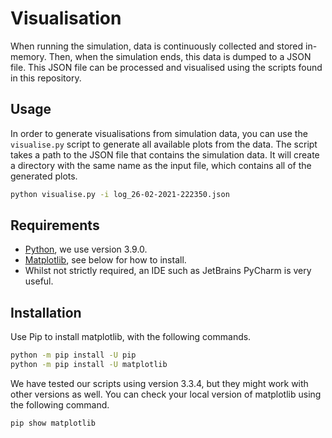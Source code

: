 # Visualisation

When running the simulation, data is continuously collected and stored in-memory. Then, when the simulation ends, this data is dumped to a JSON file. This JSON file can be processed and 
visualised using the scripts found in this repository.

## Usage

In order to generate visualisations from simulation data, you can use the `visualise.py` script to generate all available plots from the data. The script takes a path to
the JSON file that contains the simulation data. It will create a directory with the same name as the input file, which contains all of the generated plots.

```bash
python visualise.py -i log_26-02-2021-222350.json
```

## Requirements

* [Python](https://www.python.org/), we use version 3.9.0.
* [Matplotlib](https://github.com/matplotlib/matplotlib), see below for how to install.
* Whilst not strictly required, an IDE such as JetBrains PyCharm is very useful.

## Installation

Use Pip to install matplotlib, with the following commands.

```bash
python -m pip install -U pip
python -m pip install -U matplotlib
```

We have tested our scripts using version 3.3.4, but they might work with other versions as well. You can check your local version of matplotlib using the following command.

```bash
pip show matplotlib
```
